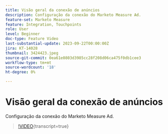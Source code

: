 ```yaml
---
title: Visão geral da conexão de anúncios
description: Configuração da conexão do Marketo Measure Ad.
feature-set: Marketo Measure
feature: Integration, Touchpoints
role: User
level: Beginner
doc-type: Feature Video
last-substantial-update: 2023-09-22T00:00:00Z
jira: KT-14028
thumbnail: 3424423.jpeg
source-git-commit: 0ea61e0803d3985cc28f208d06ca475f0db1cee3
workflow-type: tm+mt
source-wordcount: '18'
ht-degree: 0%

---
```



# Visão geral da conexão de anúncios

Configuração da conexão do Marketo Measure Ad.

>[!VIDEO](https://video.tv.adobe.com/v/3424423/?learn=on){transcript=true}
